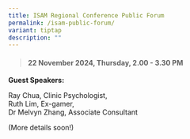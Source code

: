 ```yaml
---
title: ISAM Regional Conference Public Forum
permalink: /isam-public-forum/
variant: tiptap
description: ""
---
```

<blockquote>
<h4><strong>22 November 2024, Thursday, 2.00 - 3.30 PM</strong></h4>
</blockquote>
<p><strong>Guest Speakers:</strong>
</p>
<p>Ray Chua, Clinic Psychologist,
<br>Ruth Lim, Ex-gamer,
<br>Dr Melvyn Zhang, Associate Consultant</p>
<p>(More details soon!)</p>